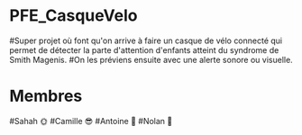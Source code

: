 # PFE_CasqueVelo

#Super projet où font qu'on arrive à faire un casque de vélo connecté qui permet de détecter la parte d'attention d'enfants atteint du syndrome de Smith Magenis.
#On les préviens ensuite avec une alerte sonore ou visuelle.

# Membres
#Sahah 🌞​
#Camille 😎​
#Antoine 🗿​
#Nolan 🫠
